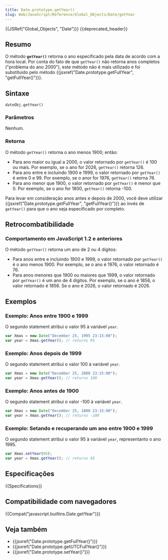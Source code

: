 ```yaml
---
title: Date.prototype.getYear()
slug: Web/JavaScript/Reference/Global_Objects/Date/getYear
---
```


{{JSRef("Global_Objects", "Date")}} {{deprecated_header}}

## Resumo

O método **`getYear()`** retorna o ano especificado pela data de acordo com a hora local. Por conta do fato de que `getYear()` não retorna anos completos ("problema do ano 2000"), este método não é mais utilizado e foi substituido pelo método {{jsxref("Date.prototype.getFullYear", "getFullYear()")}}.

## Sintaxe

```
dateObj.getYear()
```

### Parâmetros

Nenhum.

### Retorna

O método `getYear()` retorna o ano menos 1900; então:

- Para ano maior ou igual a 2000, o valor retornado por `getYear()` é 100 ou mais. Por exemplo, se o ano for 2026, `getYear()` retorna 126.
- Para ano entre e incluindo 1900 e 1999, o valor retornado por `getYear()` é entre 0 e 99. Por exemplo, se o anor for 1976, `getYear()` retorna 76.
- Para ano menor que 1900, o valor retornado por `getYear()` é menor que 0. Por exemplo, se o ano for 1800, `getYear()` retorna -100.

Para levar em consideração anos antes e depois de 2000, você deve utilizar {{jsxref("Date.prototype.getFullYear", "getFullYear()")}} ao invés de `getYear()` para que o ano seja especificado por completo.

## Retrocombatibilidade

### Comportamento em JavaScript 1.2 e anteriores

O método `getYear()` retorna um ano de 2 ou 4 dígitos:

- Para anos entre e incluindo 1900 e 1999, o valor retornado por `getYear()` é o ano menos 1900. Por exemplo, se o ano é 1976, o valor retornado é 76.
- Para anos menores que 1900 ou maiores que 1999, o valor retornado por `getYear()` é um ano de 4 dígitos. Por exemplo, se o ano é 1856, o valor retornado é 1856. Se o ano é 2026, o valor retornado é 2026.

## Exemplos

### Exemplo: Anos entre 1900 e 1999

O segundo statement atribui o valor 95 à variável `year`.

```js
var Xmas = new Date("December 25, 1995 23:15:00");
var year = Xmas.getYear(); // returns 95
```

### Exemplo: Anos depois de 1999

O segundo statement atribui o valor 100 à variável `year`.

```js
var Xmas = new Date("December 25, 2000 23:15:00");
var year = Xmas.getYear(); // returns 100
```

### Exemplo: Anos antes de 1900

O segundo statement atribui o valor -100 à variável `year`.

```js
var Xmas = new Date("December 25, 1800 23:15:00");
var year = Xmas.getYear(); // returns -100
```

### Exemplo: Setando e recuperando um ano entre 1900 e 1999

O segundo statement atribui o valor 95 à variável `year`, representanto o ano 1995.

```js
var Xmas.setYear(95);
var year = Xmas.getYear(); // returns 95
```

## Especificações

{{Specifications}}

## Compatibilidade com navegadores

{{Compat("javascript.builtins.Date.getYear")}}

## Veja também

- {{jsxref("Date.prototype.getFullYear()")}}
- {{jsxref("Date.prototype.getUTCFullYear()")}}
- {{jsxref("Date.prototype.setYear()")}}
